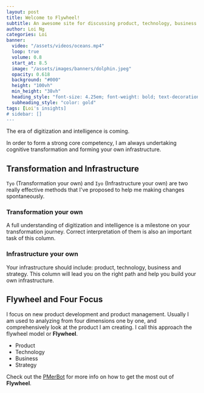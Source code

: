 ```yaml
---
layout: post
title: Welcome to Flywheel!
subtitle: An awesome site for discussing product, technology, business and strategy.
author: Loi Ng
categories: Loi
banner:
  video: "/assets/videos/oceans.mp4"
  loop: true
  volume: 0.8
  start_at: 8.5
  image: "/assets/images/banners/dolphin.jpeg"
  opacity: 0.618
  background: "#000"
  height: "100vh"
  min_height: "38vh"
  heading_style: "font-size: 4.25em; font-weight: bold; text-decoration: underline"
  subheading_style: "color: gold"
tags: [Loi's insights]
# sidebar: []
---
```


The era of digitization and intelligence is coming. 

In order to form a strong core competency, I am always undertaking cognitive transformation and forming your own infrastructure.


Transformation and Infrastructure
------------

`Tyo` (Transformation your own) and `Iyo` (Infrastructure your own) are two really effective methods that I've proposed to help me making changes spontaneously.

### Transformation your own ###

A full understanding of digitization and intelligence is a milestone on your transformation journey. Correct interpretation of them is also an important task of this column.

### Infrastructure your own ###

Your infrastructure should include: product, technology, business and strategy. This column will lead you on the right path and help you build your own infrastructure.


Flywheel and Four Focus
------------

I focus on new product development and product management. Usually I am used to analyzing from four dimensions one by one, and comprehensively look at the product I am creating. I call this approach the flywheel model or **Flywheel**.

  * Product
  * Technology
  * Business
  * Strategy


Check out the [PMerBot][PMerBot-site] for more info on how to get the most out of **Flywheel**.

[PMerBot-site]: https://www.theforage.cn